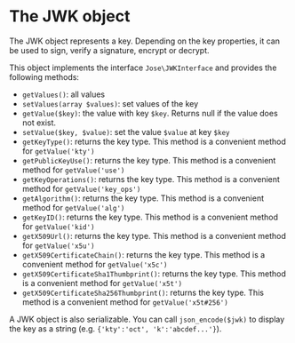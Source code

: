 The JWK object
==============

The JWK object represents a key. Depending on the key properties, it can be used to sign, verify a signature, encrypt or decrypt.

This object implements the interface `Jose\JWKInterface` and provides the following methods:
* `getValues()`: all values
* `setValues(array $values)`: set values of the key 
* `getValue($key)`:  the value with key `$key`. Returns null if the value does not exist.
* `setValue($key, $value)`: set the value `$value` at key `$key`
* `getKeyType()`: returns the key type. This method is a convenient method for `getValue('kty')`
* `getPublicKeyUse()`: returns the key type. This method is a convenient method for `getValue('use')`
* `getKeyOperations()`: returns the key type. This method is a convenient method for `getValue('key_ops')`
* `getAlgorithm()`: returns the key type. This method is a convenient method for `getValue('alg')`
* `getKeyID()`: returns the key type. This method is a convenient method for `getValue('kid')`
* `getX509Url()`: returns the key type. This method is a convenient method for `getValue('x5u')`
* `getX509CertificateChain()`: returns the key type. This method is a convenient method for `getValue('x5c')`
* `getX509CertificateSha1Thumbprint()`: returns the key type. This method is a convenient method for `getValue('x5t')`
* `getX509CertificateSha256Thumbprint()`: returns the key type. This method is a convenient method for `getValue('x5t#256')`

A JWK object is also serializable. You can call `json_encode($jwk)` to display the key as a string (e.g. `{'kty':'oct', 'k':'abcdef...'}`).
